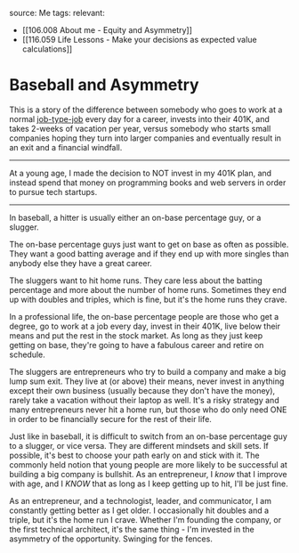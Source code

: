 source: Me
tags:
relevant:
- [[106.008 About me - Equity and Asymmetry]]
- [[116.059 Life Lessons - Make your decisions as expected value calculations]]

# Baseball and Asymmetry

This is a story of the difference between somebody who goes to work at a normal [job-type-job](https://www.youtube.com/watch?v=DU0_XCfxHyg) every day for a career, invests into their 401K, and takes 2-weeks of vacation per year, versus somebody who starts small companies hoping they turn into larger companies and eventually result in an exit and a financial windfall.

---

At a young age, I made the decision to NOT invest in my 401K plan, and instead spend that money on programming books and web servers in order to pursue tech startups.

---

In baseball, a hitter is usually either an on-base percentage guy, or a slugger. 

The on-base percentage guys just want to get on base as often as possible. They want a good batting average and if they end up with more singles than anybody else they have a great career.

The sluggers want to hit home runs. They care less about the batting percentage and more about the number of home runs. Sometimes they end up with doubles and triples, which is fine, but it's the home runs they crave.

In a professional life, the on-base percentage people are those who get a degree, go to work at a job every day, invest in their 401K, live below their means and put the rest in the stock market. As long as they just keep getting on base, they're going to have a fabulous career and retire on schedule.

The sluggers are entrepreneurs who try to build a company and make a big lump sum exit. They live at (or above) their means, never invest in anything except their own business (usually because they don't have the money), rarely take a vacation without their laptop as well. It's a risky strategy and many entrepreneurs never hit a home run, but those who do only need ONE in order to be financially secure for the rest of their life.

Just like in baseball, it is difficult to switch from an on-base percentage guy to a slugger, or vice versa. They are different mindsets and skill sets. If possible, it's best to choose your path early on and stick with it. The commonly held notion that young people are more likely to be successful at building a big company is bullshit. As an entrepreneur, I _know_ that I improve with age, and I _KNOW_ that as long as I keep getting up to hit, I'll be just fine.

As an entrepreneur, and a technologist, leader, and communicator, I am constantly getting better as I get older. I occasionally hit doubles and a triple, but it's the home run I crave. Whether I'm founding the company, or the first technical architect, it's the same thing - I'm invested in the asymmetry of the opportunity. Swinging for the fences.

